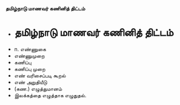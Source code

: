 **தமிழ்நாடு மாணவர் கணினித் திட்டம்**
- # தமிழ்நாடு மாணவர் கணினித் திட்டம்
- n. எண்ணுகை
- எண்ணுமுறை
- கணிப்பு
- கணிப்பு முறை
- எண் வரிசைப்படி கூறல்
- எண் அறுதியீடு
- (கண.) எழுத்துமானம்
- இலக்கத்தை எழுத்தாக எழுதுதல்.


